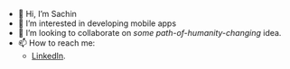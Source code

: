 - 👋 Hi, I’m Sachin
- 👀 I’m interested in developing mobile apps
- 💞️ I’m looking to collaborate on *some path-of-humanity-changing* idea.
- 📫 How to reach me:
  - [LinkedIn](https://www.linkedin.com/in/sachinjangra/).

<!---
schinj/schinj is a ✨ special ✨ repository because its `README.md` (this file) appears on your GitHub profile.
You can click the Preview link to take a look at your changes.
--->

